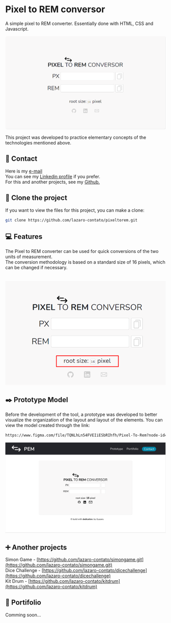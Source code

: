 # Pixel to REM conversor
A simple pixel to REM converter. Essentially done with HTML, CSS and Javascript.<br>

<img src="https://github.com/lazaro-contato/images-repo/blob/master/initial.png" alt="JLazaro" border="0">

This project was developed to practice elementary concepts of the technologies mentioned above.<br>

## 📱 Contact

Here is my [e-mail](mailto:dev.jlazaro@gmail.com?subject=Ol%C3%A1,%20L%C3%A1zaro) <br> 
You can see my [Linkedin profile](https://www.linkedin.com/in/lazaro-contato/)  if you prefer. <br>
For this and another projects, see my [Github.](https://github.com/lazaro-contato) <br>

## 	📁 Clone the project

If you want to view the files for this project, you can make a clone:

```sh
git clone https://github.com/lazaro-contato/pixeltorem.git
```

## 💻 Features

The Pixel to REM converter can be used for quick conversions of the two units of measurement. <br>
The conversion methodology is based on a standard size of 16 pixels, which can be changed if necessary.<br>
<br> <br>
<img src="https://github.com/lazaro-contato/images-repo/blob/master/root.png" alt="JLazaro" border="0">

## 	✒️ Prototype Model
Before the development of the tool, a prototype was developed to better visualize the organization of the layout and layout of the elements. You can view the model created through the link:
```sh
https://www.figma.com/file/TQNLhLn54FVEIiESbRIhfh/Pixel-To-Rem?node-id=0%3A1
```
<img src="https://github.com/lazaro-contato/images-repo/blob/master/prototype.png" alt="JLazaro" border="0">


## ➕ Another projects

Simon Game - [https://github.com/lazaro-contato/simongame.git](https://github.com/lazaro-contato/simongame.git)<br>
Dice Challenge - [https://github.com/lazaro-contato/dicechallenge](https://github.com/lazaro-contato/dicechallenge)<br>
Kit Drum - [https://github.com/lazaro-contato/kitdrum](https://github.com/lazaro-contato/kitdrum)<br>


## 📃 Portifolio

Comming soon...




